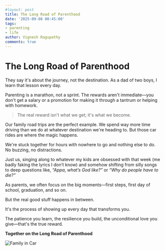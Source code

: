 ```yaml
---
#layout: post
title: The Long Road of Parenthood
date: '2025-09-08 00:45:00'
tags:
- parenting
- life
author: Vignesh Ragupathy
comments: true
---
```

# The Long Road of Parenthood

They say it's about the journey, not the destination. As a dad of two boys, I learn that lesson every day.

Parenting is a marathon, not a sprint. The rewards aren't immediate—you don't get a salary or a promotion for making it through a tantrum or helping with homework.

> The real reward isn't what we get; it's what we become.

Our family road trips are the perfect example. We spend way more time driving than we do at whatever destination we're heading to. But those car rides are where the magic happens.

We're stuck together for hours with nowhere to go and nothing else to do. No buzzing, no distractions.

Just us, singing along to whatever my kids are obsessed with that week (me badly faking the lyrics I don’t know) and somehow shifting from silly songs to deep questions like, *“Appa, what’s God like?”* or *“Why do people have to die?”*

As parents, we often focus on the big moments—first steps, first day of school, graduation, and so on.

But the real good stuff happens in between.

It's the process of showing up every day that transforms you.

The patience you learn, the resilience you build, the unconditional love you give—that's the true reward.

**Together on the Long Road of Parenthood**

![Family in Car](../../images/2025/family_in_car.png)
